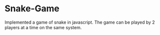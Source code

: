 Snake-Game
==========

Implemented a game of snake in javascript. The game can be played by 2 players at a time on the same system.
